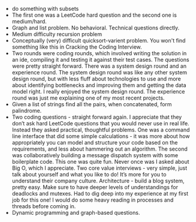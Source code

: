 - do something with subsets
- The first one was a LeetCode hard question and the second one is medium/hard.
- Graph and list problem. No behavioral. Technical questions directly.  
- Medium difficulty recursion problem  
- Conceptually (very) difficult quicksort-varient problem. You won't find something like this in Cracking the Coding Interview.  
- Two rounds were coding rounds, which involved writing the solution in an ide, compiling it and testing it against their test cases. The questions were pretty straight forward. There was a system design round and an experience round. The system design round was like any other system design round, but with less fluff about technologies to use and more about identifying bottlenecks and improving them and getting the data model right. I really enjoyed the system design round. The experience round was just me explaining one of my most recent projects.
- Given a list of strings find all the pairs, when concatenated, form palindrome.  
- Two coding questions - straight forward again. I appreciate that they don’t ask hard LeetCode questions that you would never use in real life. Instead they asked practical, thoughtful problems. One was a command line interface that did some simple calculations - it was more about how appropriately you can model and structure your code based on the requirements, and less about hammering out an algorithm. The second was collaboratively building a message dispatch system with some boilerplate code. This one was quite fun. Never once was I asked about Big O, which I appreciate.
Two core value interviews - very simple, just talk about yourself and what you like to do! It’s more for you to understand their company culture.
Architecture - build a blog system, pretty easy. Make sure to have deeper levels of understandings for deadlocks and mutexes. Had to dig deep into my experience at my first job for this one! I would do some heavy reading in processes and threads before coming in.
- Dynamic programming and graph-based questions.  

